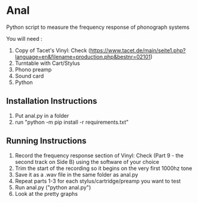# Anal

Python script to measure the frequency response of phonograph systems

You will need : 

1. Copy of Tacet's Vinyl: Check (https://www.tacet.de/main/seite1.php?language=en&filename=production.php&bestnr=02101)
2. Turntable with Cart/Stylus
3. Phono preamp
4. Sound card
5. Python


## Installation Instructions

1. Put anal.py in a folder
2. run "python -m pip install -r requirements.txt"


## Running Instructions

1. Record the frequency response section of Vinyl: Check (Part 9 - the second track on Side B) using the software of your choice
2. Trim the start of the recording so it begins on the very first 1000hz tone
3. Save it as a .wav file in the same folder as anal.py
4. Repeat parts 1-3 for each stylus/cartridge/preamp you want to test
5. Run anal.py ("python anal.py")
6. Look at the pretty graphs
